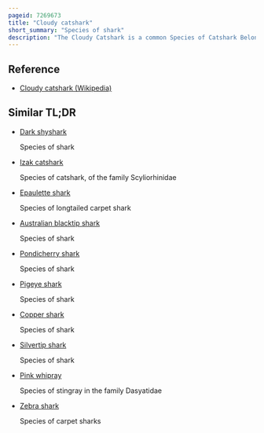 ```yaml
---
pageid: 7269673
title: "Cloudy catshark"
short_summary: "Species of shark"
description: "The Cloudy Catshark is a common Species of Catshark Belonging to the Family Scyliorhinidae. It is a Bottom-Dweller that lives in rocky Reefs in the northwestern pacific Ocean from Shore to a Depth of 320m. Growing up to 50 Cm long, this small, slim Shark has a narrow Head with a short Blunt Snout, no Grooves between the Nostrils and Mouth, and furrows on the lower but not the upper Jaw. It is also characterized by extremely rough Skin and Coloration Consisting of a Series of dark brown Saddles along its Back and Tail, along with various Darker and lighter Spots in larger Individuals."
---
```


## Reference

- [Cloudy catshark (Wikipedia)](https://en.wikipedia.org/?curid=7269673)

## Similar TL;DR

- [Dark shyshark](/tldr/en/dark-shyshark)

  Species of shark

- [Izak catshark](/tldr/en/izak-catshark)

  Species of catshark, of the family Scyliorhinidae

- [Epaulette shark](/tldr/en/epaulette-shark)

  Species of longtailed carpet shark

- [Australian blacktip shark](/tldr/en/australian-blacktip-shark)

  Species of shark

- [Pondicherry shark](/tldr/en/pondicherry-shark)

  Species of shark

- [Pigeye shark](/tldr/en/pigeye-shark)

  Species of shark

- [Copper shark](/tldr/en/copper-shark)

  Species of shark

- [Silvertip shark](/tldr/en/silvertip-shark)

  Species of shark

- [Pink whipray](/tldr/en/pink-whipray)

  Species of stingray in the family Dasyatidae

- [Zebra shark](/tldr/en/zebra-shark)

  Species of carpet sharks
